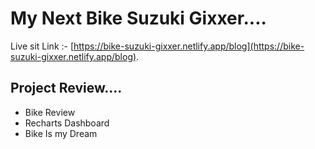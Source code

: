 # My Next Bike Suzuki Gixxer....

Live sit Link :- [https://bike-suzuki-gixxer.netlify.app/blog](https://bike-suzuki-gixxer.netlify.app/blog).

## Project Review....

<ul>
    <li>Bike Review</li>
    <li>Recharts Dashboard</li>
    <li>Bike Is my Dream</li>
</ul>
